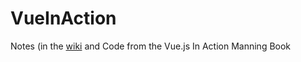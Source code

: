 # VueInAction
Notes (in the [wiki](https://github.com/BrianMKauf/VueInAction/wiki) and Code from the Vue.js In Action Manning Book
